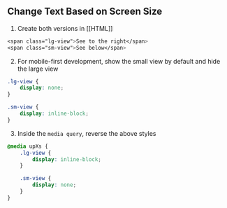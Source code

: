 ## Change Text Based on Screen Size
1.  Create both versions in [[HTML]]
```css
<span class="lg-view">See to the right</span>
<span class="sm-view">See below</span>
```
2.  For mobile-first development, show the small view by default and hide the large view
```css
.lg-view {
	display: none;
}

.sm-view {
	display: inline-block;
}
```
3.  Inside the `media query`, reverse the above styles
```css
@media upXs {
	.lg-view {
		display: inline-block;
	}

	.sm-view {
		display: none;
	}
}
```
